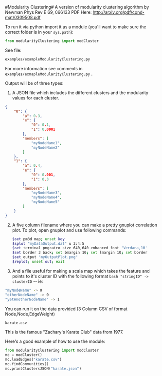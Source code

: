 #Modularity Clustering#
A version of modularity clustering algorithm by Newman Phys Rev E 69, 066133 PDF Here: 
http://arxiv.org/pdf/cond-mat/0309508.pdf

To run it via python import it as a module (you'll want to make sure the correct folder is in your ```sys.path```):
```python
from modularityClustering import modCluster
```

See file:
```bash
examples/exampleModularityClustering.py
```
For more information see comments in ```examples/exmapleModularityClustering.py``` .

Output will be of three types: 
  1.  A JSON file which includes the different clusters and the modularity values for each cluster. 
  ```json 
  {
      "0": {
          "a": 0.3, 
          "e": {
              "0": 0.1, 
              "1": 0.0001
          }, 
          "members": [
              "myNodeName1", 
              "myNodeName2"
          ]
      }, 
      "1": {
          "a": 0.4, 
          "e": {
              "0": 0.001, 
              "1": 0.3
          }, 
          "members": [
              "myNodeName3", 
              "myNodeName4",
              "myNodeName5"
          ]
      }
  }
  ```

  2.  A five column filename where you can make a pretty gnuplot correlation plot.
      To plot, open gnuplot and use following commands:
      
      ```bash
      $set pm3d map; unset key
      $splot "myDataOutput.dat" u 3:4:5
      $set terminal pngcairo size 640,640 enhanced font 'Verdana,10'
      $set border 3 back; set bmargin 10; set lmargin 10; set border
      $set output "myOutputPlot.png"
      $replot; unset out; exit
      ```

  3.  And a file useful for making a scala map which takes the feature and points to it's cluster ID with the following format ```bash "stringID" -> clusterID``` -- ie:
  
  ```bash
  "myNodeName" -> 0
  "otherNodeName" -> 0
  "yetAnotherNodeName" -> 1
  ```

You can run it on the data provided (3 Column CSV of format Node,Node,EdgeWeight)
```bash
karate.csv
```
This is the famous "Zachary's Karate Club" data from 1977.

Here's a good example of how to use the module:

```python
from modularityClustering import modCluster
mc = modCluster()
mc.loadEdges("karate.csv")
mc.findCommunities()
mc.printClustersJSON("karate.json")
```

